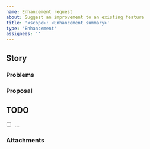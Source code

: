 ```yaml
---
name: Enhancement request
about: Suggest an improvement to an existing feature
title: '<scope>: <Enhancement summary>'
type: 'Enhancement'
assignees: ''
---
```


## Story

<!-- what are the use cases for different personas? -->
<!-- Example: ->>
<!-- As an artist, I want to quickly see my render. -->

### Problems

<!-- What are the problems that this enhancement will solve? -->

### Proposal

<!-- What are the proposed solutions? -->

## TODO

<!-- action items to implement this enhancement -->

- [ ] ...

### Attachments
